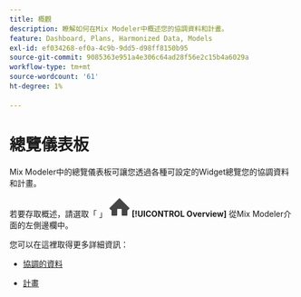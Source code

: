 ```yaml
---
title: 概觀
description: 瞭解如何在Mix Modeler中概述您的協調資料和計畫。
feature: Dashboard, Plans, Harmonized Data, Models
exl-id: ef034268-ef0a-4c9b-9dd5-d98ff8150b95
source-git-commit: 9085363e951a4e306c64ad28f56e2c15b4a6029a
workflow-type: tm+mt
source-wordcount: '61'
ht-degree: 1%

---
```


# 總覽儀表板


Mix Modeler中的總覽儀表板可讓您透過各種可設定的Widget總覽您的協調資料和計畫。

若要存取概述，請選取「 」 ![首頁](/help/assets//icons/Home.svg) **[!UICONTROL Overview]** 從Mix Modeler介面的左側邊欄中。

您可以在這裡取得更多詳細資訊：

* [協調的資料](harmonized-data.md)

* [計畫](plans.md)
